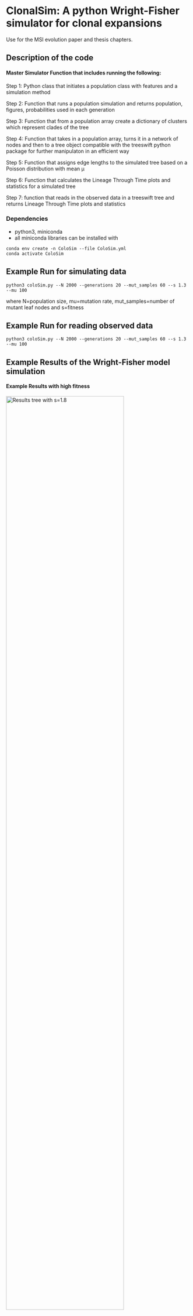 
# ClonalSim: A python Wright-Fisher simulator for clonal expansions
Use for the MSI evolution paper and thesis chapters. 
## Description of the code
#### Master Simulator Function that includes running the following:
Step 1:  Python class that initiates a population class with features and a simulation method

Step 2:  Function that runs a population simulation and returns population, figures, probabilities used in each generation

Step 3:  Function that from a population array create a dictionary of clusters which represent clades of the tree

Step 4:  Function that takes in a population array, turns it in a network of nodes and then to a tree object 
         compatible with the treeswift python package for further manipulaton in an efficient way

Step 5:  Function that assigns edge lengths to the simulated tree based on a Poisson distribution with mean μ

Step 6:  Function that calculates the Lineage Through Time plots and statistics for a simulated tree

Step 7: function that reads in the observed data in a treeswift tree and returns Lineage Through Time plots and statistics

### Dependencies

* python3, miniconda
* all miniconda libraries can be installed with 

```
conda env create -n ColoSim --file ColoSim.yml
conda activate ColoSim

```

## Example Run for simulating data
```
python3 coloSim.py --N 2000 --generations 20 --mut_samples 60 --s 1.3 --mu 100
```
where N=population size, mu=mutation rate, mut_samples=number of mutant leaf nodes and s=fitness

## Example Run for reading observed data
```
python3 coloSim.py --N 2000 --generations 20 --mut_samples 60 --s 1.3 --mu 100
```


## Example Results of the Wright-Fisher model simulation

#### Example Results with high fitness
<img src="https://github.com/cortes-ciriano-lab/ColoSim/blob/main/example_results/output_s_1.8.png" alt="Results tree with s=1.8" width="80%">
<img src="https://github.com/cortes-ciriano-lab/ColoSim/blob/main/example_results/output_ltt_1.8.png" alt="Results tree with s=1.8" width="80%">
<img src="https://github.com/cortes-ciriano-lab/ColoSim/blob/main/example_results/output_tree_1.8.png" alt="Results tree with s=1.8" width="80%">

#### Example Results with low fitness
<img src="https://github.com/cortes-ciriano-lab/ColoSim/blob/main/example_results/output_s_0.5.png" alt="Results tree with s=0.5" width="80%">
<img src="https://github.com/cortes-ciriano-lab/ColoSim/blob/main/example_results/output_ltt_0.5.png" alt="Results tree with s=0.5" width="80%">
<img src="https://github.com/cortes-ciriano-lab/ColoSim/blob/main/example_results/output_tree_0.5.png" alt="Results tree with s=0.5" width="80%">



## Authors

Maria Kalyva
[@mkalyva] (https://twitter.com/mariakalyva1)


## License

This project is licensed - see the LICENSE.txt file for details

## Acknowledgments
All the members of the Cortes-Ciriano lab for the discussions and https://github.com/bacpop/PopPUNK for inspiration on how to use python treeswift classes.

